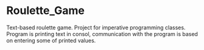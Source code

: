 # Roulette_Game
Text-based roulette game.
Project for imperative programming classes.
Program is printing text in consol, communication with the program is based on entering some of printed values.
